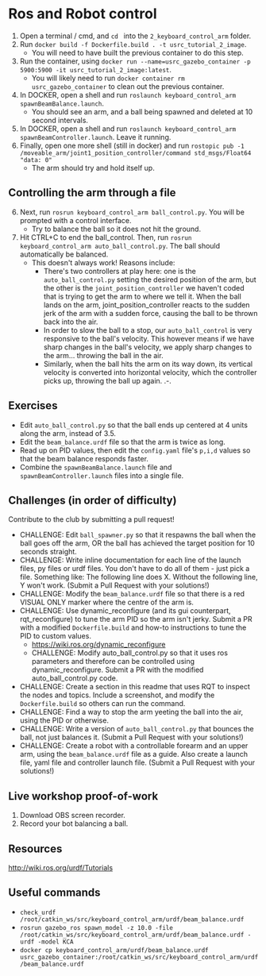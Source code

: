 # Ros and Robot control
1. Open a terminal / cmd, and `cd ` into the `2_keyboard_control_arm` folder. 
3. Run `docker build -f Dockerfile.build . -t usrc_tutorial_2_image`.
    - You will need to have built the previous container to do this step.
4. Run the container, using `docker run --name=usrc_gazebo_container -p 5900:5900 -it usrc_tutorial_2_image:latest`.
    - You will likely need to run `docker container rm usrc_gazebo_container` to clean out the previous container.
5. In DOCKER, open a shell and run `roslaunch keyboard_control_arm spawnBeamBalance.launch`.
    - You should see an arm, and a ball being spawned and deleted at 10 second intervals.
5. In DOCKER, open a shell and run `roslaunch keyboard_control_arm spawnBeamController.launch`. Leave it running.
6. Finally, open one more shell (still in docker) and run `rostopic pub -1 /moveable_arm/joint1_position_controller/command std_msgs/Float64 "data: 0"`
    - The arm should try and hold itself up.

## Controlling the arm through a file
6. Next, run  `rosrun keyboard_control_arm ball_control.py`. You will be prompted with a control interface.
    - Try to balance the ball so it does not hit the ground.
7. Hit CTRL+C to end the ball_control. Then, run `rosrun keyboard_control_arm auto_ball_control.py`. The ball should automatically be balanced.
    - This doesn't always work! Reasons include:
        - There's two controllers at play here: one is the `auto_ball_control.py` setting the desired position of the arm, but the other is the `joint_position_controller` we haven't coded that is trying to get the arm to where we tell it. When the ball lands on the arm, joint_position_controller reacts to the sudden jerk of the arm with a sudden force, causing the ball to be thrown back into the air. 
        - In order to slow the ball to a stop, our `auto_ball_control` is very responsive to the ball's velocity. This however means if we have sharp changes in the ball's velocity, we apply sharp changes to the arm... throwing the ball in the air.
        - Similarly, when the ball hits the arm on its way down, its vertical velocity is converted into horizontal velocity, which the controller picks up, throwing the ball up again. .-.

## Exercises
- Edit `auto_ball_control.py` so that the ball ends up centered at 4 units along the arm, instead of 3.5.
- Edit the `beam_balance.urdf` file so that the arm is twice as long.
- Read up on PID values, then edit the `config.yaml` file's `p,i,d` values so that the beam balance responds faster.
- Combine the `spawnBeamBalance.launch` file and `spawnBeamController.launch` files into a single file.

## Challenges (in order of difficulty)
Contribute to the club by submitting a pull request!

- CHALLENGE: Edit `ball_spawner.py` so that it respawns the ball when the ball goes off the arm, OR the ball has achieved the target position for 10 seconds straight.
- CHALLENGE: Write inline documentation for each line of the launch files, py files or urdf files. You don't have to do all of them - just pick a file. Something like: The following line does X. Without the following line, Y won't work. (Submit a Pull Request with your solutions!)
- CHALLENGE: Modify the `beam_balance.urdf` file so that there is a red VISUAL ONLY marker where the centre of the arm is.
- CHALLENGE: Use dynamic_reconfigure (and its gui counterpart, rqt_reconfigure) to tune the arm PID so the arm isn't jerky. Submit a PR with a modified `Dockerfile.build` and how-to instructions to tune the PID to custom values.
    - https://wiki.ros.org/dynamic_reconfigure
    - CHALLENGE: Modify auto_ball_control.py so that it uses ros parameters and therefore can be controlled using dynamic_reconfigure. Submit a PR with the modified auto_ball_control.py code.
- CHALLENGE: Create a section in this readme that uses RQT to inspect the nodes and topics. Include a screenshot, and modify the `Dockerfile.build` so others can run the command.
- CHALLENGE: Find a way to stop the arm yeeting the ball into the air, using the PID or otherwise.
- CHALLENGE: Write a version of `auto_ball_control.py` that bounces the ball, not just balances it. (Submit a Pull Request with your solutions!)
- CHALLENGE: Create a robot with a controllable forearm and an upper arm, using the `beam_balance.urdf` file as a guide. Also create a launch file, yaml file and controller launch file. (Submit a Pull Request with your solutions!)

## Live workshop proof-of-work
1. Download OBS screen recorder.
2. Record your bot balancing a ball.

## Resources
http://wiki.ros.org/urdf/Tutorials

## Useful commands
- `check_urdf /root/catkin_ws/src/keyboard_control_arm/urdf/beam_balance.urdf`
- `rosrun gazebo_ros spawn_model -z 10.0 -file /root/catkin_ws/src/keyboard_control_arm/urdf/beam_balance.urdf -urdf -model KCA`
- `docker cp keyboard_control_arm/urdf/beam_balance.urdf usrc_gazebo_container:/root/catkin_ws/src/keyboard_control_arm/urdf/beam_balance.urdf`